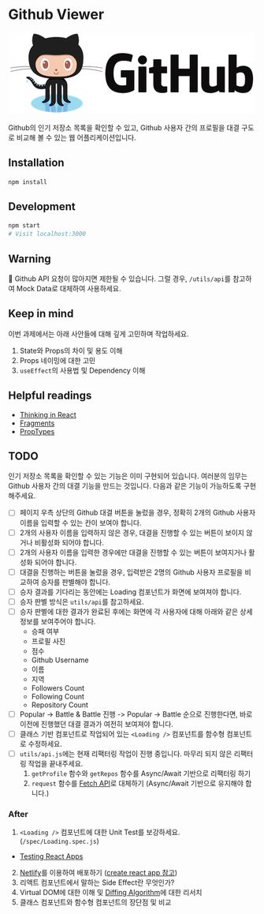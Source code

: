 # Github Viewer

![Github](github.png)

Github의 인기 저장소 목록을 확인할 수 있고, Github 사용자 간의 프로필을 대결 구도로 비교해 볼 수 있는 웹 어플리케이션입니다.

## Installation

```sh
npm install
```

## Development

```sh
npm start
# Visit localhost:3000
```

## Warning

🚨 Github API 요청이 많아지면 제한될 수 있습니다. 그럴 경우, `/utils/api`를 참고하여 Mock Data로 대체하여 사용하세요.

## Keep in mind

이번 과제에서는 아래 사안들에 대해 깊게 고민하며 작업하세요.

1. State와 Props의 차이 및 용도 이해
2. Props 네이밍에 대한 고민
3. `useEffect`의 사용법 및 Dependency 이해

## Helpful readings

- [Thinking in React](https://ko.reactjs.org/docs/thinking-in-react.html)
- [Fragments](https://ko.reactjs.org/docs/fragments.html)
- [PropTypes](https://ko.reactjs.org/docs/typechecking-with-proptypes.html)

## TODO

인기 저장소 목록을 확인할 수 있는 기능은 이미 구현되어 있습니다. 여러분의 임무는 Github 사용자 간의 대결 기능을 만드는 것입니다. 다음과 같은 기능이 가능하도록 구현해주세요.

- [ ] 페이지 우측 상단의 Github 대결 버튼을 눌렀을 경우, 정확히 2개의 Github 사용자 이름을 입력할 수 있는 칸이 보여야 합니다.
- [ ] 2개의 사용자 이름을 입력하지 않은 경우, 대결을 진행할 수 있는 버튼이 보이지 않거나 비활성화 되어야 합니다.
- [ ] 2개의 사용자 이름을 입력한 경우에만 대결을 진행할 수 있는 버튼이 보여지거나 활성화 되어야 합니다.
- [ ] 대결을 진행하는 버튼을 눌렀을 경우, 입력받은 2명의 Github 사용자 프로필을 비교하여 승자를 판별해야 합니다.
- [ ] 승자 결과를 기다리는 동안에는 Loading 컴포넌트가 화면에 보여져야 합니다.
- [ ] 승자 판별 방식은 `utils/api`를 참고하세요.
- [ ] 승자 판별에 대한 결과가 완료된 후에는 화면에 각 사용자에 대해 아래와 같은 상세 정보를 보여주어야 합니다.
  - 승패 여부
  - 프로필 사진
  - 점수
  - Github Username
  - 이름
  - 지역
  - Followers Count
  - Following Count
  - Repository Count
- [ ] Popular -> Battle & Battle 진행 -> Popular -> Battle 순으로 진행한다면, 바로 이전에 진행했던 대결 결과가 여전히 보여져야 합니다.
- [ ] 클래스 기반 컴포넌트로 작업되어 있는 `<Loading />` 컴포넌트를 함수형 컴포넌트로 수정하세요.
- [ ] `utils/api.js`에는 현재 리팩터링 작업이 진행 중입니다. 마무리 되지 않은 리팩터링 작업을 끝내주세요.
  1. `getProfile` 함수와 `getRepos` 함수를 Async/Await 기반으로 리팩터링 하기
  2. `request` 함수를 [Fetch API](https://developer.mozilla.org/en-US/docs/Web/API/WindowOrWorkerGlobalScope/fetch)로 대체하기 (Async/Await 기반으로 유지해야 합니다.)

### After

1. `<Loading />` 컴포넌트에 대한 Unit Test를 보강하세요. (`/spec/Loading.spec.js`)
  - [Testing React Apps](https://create-react-app.dev/docs/running-tests/)
2. [Netlify](https://netlify.com/)를 이용하여 배포하기 ([create react app 참고](https://create-react-app.dev/docs/deployment/#netlify))
3. 리액트 컴포넌트에서 말하는 Side Effect란 무엇인가?
4. Virtual DOM에 대한 이해 및 [Diffing Algorithm](https://ko.reactjs.org/docs/reconciliation.html)에 대한 리서치
5. 클래스 컴포넌트와 함수형 컴포넌트의 장단점 및 비교
